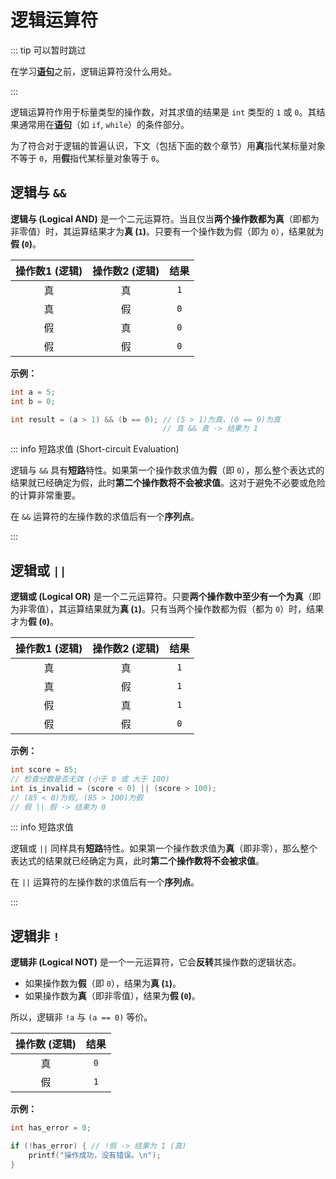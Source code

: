 # 逻辑运算符

::: tip 可以暂时跳过

在学习[**语句**](/教程/正文/语法和标准库/5_语句.md)之前，逻辑运算符没什么用处。

:::

逻辑运算符作用于标量类型的操作数，对其求值的结果是 `int` 类型的 `1` 或 `0`。其结果通常用在[**语句**](/教程/正文/语法和标准库/5_语句.md)（如 `if`, `while`）的条件部分。

为了符合对于逻辑的普遍认识，下文（包括下面的数个章节）用**真**指代某标量对象不等于 `0`，用**假**指代某标量对象等于 `0`。

## 逻辑与 `&&`

**逻辑与 (Logical AND)** 是一个二元运算符。当且仅当**两个操作数都为真**（即都为非零值）时，其运算结果才为**真 (`1`)**。只要有一个操作数为假（即为 `0`），结果就为**假 (`0`)**。

| 操作数1 (逻辑) | 操作数2 (逻辑) | 结果  |
| :------------: | :------------: | :---: |
|       真       |       真       |  `1`  |
|       真       |       假       |  `0`  |
|       假       |       真       |  `0`  |
|       假       |       假       |  `0`  |

**示例：**

```c
int a = 5;
int b = 0;

int result = (a > 1) && (b == 0); // (5 > 1)为真，(0 == 0)为真
                                  // 真 && 真 -> 结果为 1
```

::: info 短路求值 (Short-circuit Evaluation)

逻辑与 `&&` 具有**短路**特性。如果第一个操作数求值为**假**（即 `0`），那么整个表达式的结果就已经确定为假，此时**第二个操作数将不会被求值**。这对于避免不必要或危险的计算非常重要。

在 `&&` 运算符的左操作数的求值后有一个**序列点**。

:::

## 逻辑或 `||`

**逻辑或 (Logical OR)** 是一个二元运算符。只要**两个操作数中至少有一个为真**（即为非零值），其运算结果就为**真 (`1`)**。只有当两个操作数都为假（都为 `0`）时，结果才为**假 (`0`)**。

| 操作数1 (逻辑) | 操作数2 (逻辑) | 结果  |
| :------------: | :------------: | :---: |
|       真       |       真       |  `1`  |
|       真       |       假       |  `1`  |
|       假       |       真       |  `1`  |
|       假       |       假       |  `0`  |

**示例：**

```c
int score = 85;
// 检查分数是否无效 (小于 0 或 大于 100)
int is_invalid = (score < 0) || (score > 100);
// (85 < 0)为假, (85 > 100)为假
// 假 || 假 -> 结果为 0
```

::: info 短路求值

逻辑或 `||` 同样具有**短路**特性。如果第一个操作数求值为**真**（即非零），那么整个表达式的结果就已经确定为真，此时**第二个操作数将不会被求值**。

在 `||` 运算符的左操作数的求值后有一个**序列点**。

:::

## 逻辑非 `!`

**逻辑非 (Logical NOT)** 是一个一元运算符，它会**反转**其操作数的逻辑状态。

* 如果操作数为**假**（即 `0`），结果为**真 (`1`)**。
* 如果操作数为**真**（即非零值），结果为**假 (`0`)**。

所以，逻辑非 `!a` 与 `(a == 0)` 等价。

| 操作数 (逻辑) | 结果  |
| :-----------: | :---: |
|      真       |  `0`  |
|      假       |  `1`  |

**示例：**

```c
int has_error = 0;

if (!has_error) { // !假 -> 结果为 1 (真)
    printf("操作成功，没有错误。\n");
}

```
